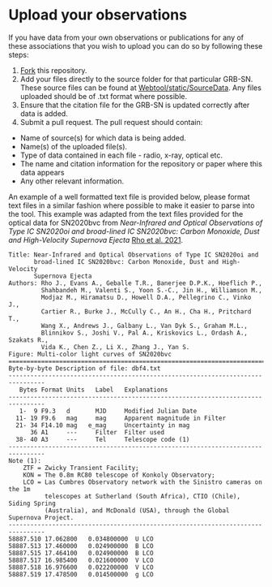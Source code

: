 # Upload your observations
If you have data from your own observations or publications for any of these associations that you wish to upload you can do so by following these steps:
1. [Fork](https://github.com/GabrielF98/GRBSNWebtool/fork) this repository. 
2. Add your files directly to the source folder for that particular GRB-SN. These source files can be found at [Webtool/static/SourceData](https://github.com/GabrielF98/GRBSNWebtool/tree/master/Webtool/static/SourceData). Any files uploaded should be of .txt format where possible.
3. Ensure that the citation file for the GRB-SN is updated correctly after data is added. 
4. Submit a pull request. The pull request should contain:
 * Name of source(s) for which data is being added.
 * Name(s) of the uploaded file(s). 
 * Type of data contained in each file - radio, x-ray, optical etc. 
 * The name and citation information for the repository or paper where this data appears
 * Any other relevant information.

An example of a well formatted text file is provided below, please format text files in a similar fashion where possible to make it easier to parse into the tool. This example was adapted from the text files provided for the optical data for SN2020bvc from _Near-Infrared and Optical Observations of Type IC SN2020oi and broad-lined IC SN2020bvc: Carbon Monoxide, Dust and High-Velocity Supernova Ejecta_ [Rho et al. 2021](https://ui.adsabs.harvard.edu/abs/2021ApJ...908..232R%2F/abstract).

```
Title: Near-Infrared and Optical Observations of Type IC SN2020oi and 
       broad-lined IC SN2020bvc: Carbon Monoxide, Dust and High-Velocity 
       Supernova Ejecta  
Authors: Rho J., Evans A., Geballe T.R., Banerjee D.P.K., Hoeflich P., 
         Shahbandeh M., Valenti S., Yoon S.-C., Jin H., Williamson M., 
         Modjaz M., Hiramatsu D., Howell D.A., Pellegrino C., Vinko J., 
         Cartier R., Burke J., McCully C., An H., Cha H., Pritchard T., 
         Wang X., Andrews J., Galbany L., Van Dyk S., Graham M.L., 
         Blinnikov S., Joshi V., Pal A., Kriskovics L., Ordash A., Szakats R.,
         Vida K., Chen Z., Li X., Zhang J., Yan S. 
Figure: Multi-color light curves of SN2020bvc
================================================================================
Byte-by-byte Description of file: dbf4.txt
--------------------------------------------------------------------------------
   Bytes Format Units   Label   Explanations
--------------------------------------------------------------------------------
   1-  9 F9.3   d       MJD     Modified Julian Date
  11- 19 F9.6   mag     mag     Apparent magnitude in Filter
  21- 34 F14.10 mag   e_mag     Uncertainty in mag
      36 A1     ---     Filter  Filter used
  38- 40 A3     ---     Tel     Telescope code (1)
--------------------------------------------------------------------------------
Note (1):
    ZTF = Zwicky Transient Facility;
    KON = The 0.8m RC80 telescope of Konkoly Observatory;
    LCO = Las Cumbres Observatory network with the Sinistro cameras on the 1m
          telescopes at Sutherland (South Africa), CTIO (Chile), Siding Spring
          (Australia), and McDonald (USA), through the Global Supernova Project.
--------------------------------------------------------------------------------
58887.510 17.062800   0.034800000  U LCO 
58887.513 17.460000   0.024900000  B LCO 
58887.515 17.464100   0.024900000  B LCO 
58887.517 16.985400   0.021600000  V LCO 
58887.518 16.976600   0.022200000  V LCO 
58887.519 17.478500   0.014500000  g LCO 
```
